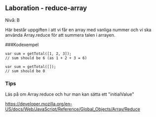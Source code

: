 ## Laboration - reduce-array

Nivå: B

Här består uppgiften i att vi får en array med vanliga nummer och vi ska använda Array.reduce för att
summera talen i arrayen.

###Kodexempel
```
var sum = getTotal([1, 2, 3]);
// sum should be 6 (as 1 + 2 + 3 = 6)

var sum = getTotal([]);
// sum should be 0

```

### Tips
Läs på om Array.reduce och hur man kan sätta ett "initialValue"

https://developer.mozilla.org/en-US/docs/Web/JavaScript/Reference/Global_Objects/Array/Reduce

